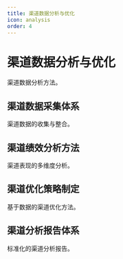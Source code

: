 ```yaml
---
title: 渠道数据分析与优化
icon: analysis
order: 4
---
```


# 渠道数据分析与优化

渠道数据分析方法。

## 渠道数据采集体系

渠道数据的收集与整合。

## 渠道绩效分析方法

渠道表现的多维度分析。

## 渠道优化策略制定

基于数据的渠道优化方法。

## 渠道分析报告体系

标准化的渠道分析报告。

